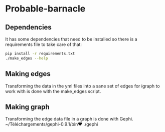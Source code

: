 # Probable-barnacle

## Dependencies

It has some dependencies that need to be installed so there is a
requirements file to take care of that:

```bash
pip install -r requirements.txt
./make_edges --help
```

## Making edges

Transforming the data in the yml files into a sane set of edges for
igraph to work with is done with the make_edges script.

## Making graph

Transforming the edge data file in a graph is done with Gephi.
~/Téléchargements/gephi-0.9.1/bin❤ ./gephi
